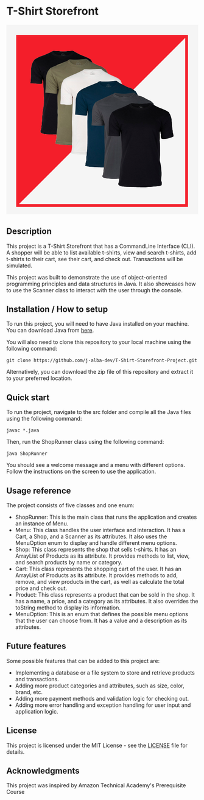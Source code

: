 # T-Shirt Storefront

<img src="./image/shirts.png">

## Description

This project is a T-Shirt Storefront that has a CommandLine Interface (CLI). A shopper will be able to list available t-shirts, view and search t-shirts, add t-shirts to their cart, see their cart, and check out. Transactions will be simulated.

This project was built to demonstrate the use of object-oriented programming principles and data structures in Java. It also showcases how to use the Scanner class to interact with the user through the console.

## Installation / How to setup

To run this project, you will need to have Java installed on your machine. You can download Java from [here](https://www.java.com/en/download/).

You will also need to clone this repository to your local machine using the following command:

```
git clone https://github.com/j-alba-dev/T-Shirt-Storefront-Project.git
```

Alternatively, you can download the zip file of this repository and extract it to your preferred location.

## Quick start

To run the project, navigate to the src folder and compile all the Java files using the following command:

```
javac *.java
```

Then, run the ShopRunner class using the following command:

```
java ShopRunner
```

You should see a welcome message and a menu with different options. Follow the instructions on the screen to use the application.

## Usage reference

The project consists of five classes and one enum:

- ShopRunner: This is the main class that runs the application and creates an instance of Menu.
- Menu: This class handles the user interface and interaction. It has a Cart, a Shop, and a Scanner as its attributes. It also uses the MenuOption enum to display and handle different menu options.
- Shop: This class represents the shop that sells t-shirts. It has an ArrayList of Products as its attribute. It provides methods to list, view, and search products by name or category.
- Cart: This class represents the shopping cart of the user. It has an ArrayList of Products as its attribute. It provides methods to add, remove, and view products in the cart, as well as calculate the total price and check out.
- Product: This class represents a product that can be sold in the shop. It has a name, a price, and a category as its attributes. It also overrides the toString method to display its information.
- MenuOption: This is an enum that defines the possible menu options that the user can choose from. It has a value and a description as its attributes.

## Future features

Some possible features that can be added to this project are:

- Implementing a database or a file system to store and retrieve products and transactions.
- Adding more product categories and attributes, such as size, color, brand, etc.
- Adding more payment methods and validation logic for checking out.
- Adding more error handling and exception handling for user input and application logic.

## License

This project is licensed under the MIT License - see the [LICENSE](LICENSE) file for details.

## Acknowledgments

This project was inspired by Amazon Technical Academy's Prerequisite Course

